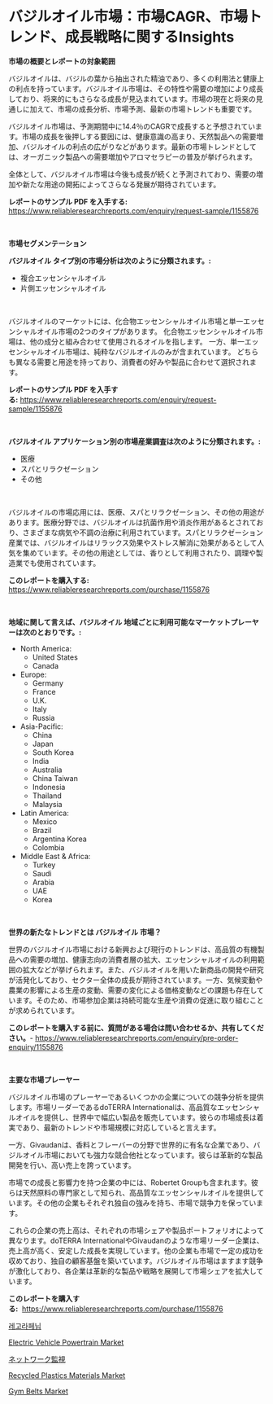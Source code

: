 <p><h1>バジルオイル市場：市場CAGR、市場トレンド、成長戦略に関するInsights</h1></p><p><strong>市場の概要とレポートの対象範囲</strong></p>
<p><p>バジルオイルは、バジルの葉から抽出された精油であり、多くの利用法と健康上の利点を持っています。バジルオイル市場は、その特性や需要の増加により成長しており、将来的にもさらなる成長が見込まれています。市場の現在と将来の見通しに加えて、市場の成長分析、市場予測、最新の市場トレンドも重要です。</p><p>バジルオイル市場は、予測期間中に14.4％のCAGRで成長すると予想されています。市場の成長を後押しする要因には、健康意識の高まり、天然製品への需要増加、バジルオイルの利点の広がりなどがあります。最新の市場トレンドとしては、オーガニック製品への需要増加やアロマセラピーの普及が挙げられます。</p><p>全体として、バジルオイル市場は今後も成長が続くと予測されており、需要の増加や新たな用途の開拓によってさらなる発展が期待されています。</p></p>
<p><strong>レポートのサンプル PDF を入手する:</strong> <a href="https://www.reliableresearchreports.com/enquiry/request-sample/1155876">https://www.reliableresearchreports.com/enquiry/request-sample/1155876</a></p>
<p>&nbsp;</p>
<p><strong>市場セグメンテーション</strong></p>
<p><strong>バジルオイル タイプ別の市場分析は次のように分類されます。:</strong></p>
<p><ul><li>複合エッセンシャルオイル</li><li>片側エッセンシャルオイル</li></ul></p>
<p>&nbsp;</p>
<p><p>バジルオイルのマーケットには、化合物エッセンシャルオイル市場と単一エッセンシャルオイル市場の2つのタイプがあります。 化合物エッセンシャルオイル市場は、他の成分と組み合わせて使用されるオイルを指します。 一方、単一エッセンシャルオイル市場は、純粋なバジルオイルのみが含まれています。 どちらも異なる需要と用途を持っており、消費者の好みや製品に合わせて選択されます。</p></p>
<p><strong>レポートのサンプル PDF を入手する:</strong>&nbsp;<a href="https://www.reliableresearchreports.com/enquiry/request-sample/1155876">https://www.reliableresearchreports.com/enquiry/request-sample/1155876</a></p>
<p>&nbsp;</p>
<p><strong> バジルオイル アプリケーション別の市場産業調査は次のように分類されます。:</strong></p>
<p><ul><li>医療</li><li>スパとリラクゼーション</li><li>その他</li></ul></p>
<p>&nbsp;</p>
<p><p>バジルオイルの市場応用には、医療、スパとリラクゼーション、その他の用途があります。医療分野では、バジルオイルは抗菌作用や消炎作用があるとされており、さまざまな病気や不調の治療に利用されています。スパとリラクゼーション産業では、バジルオイルはリラックス効果やストレス解消に効果があるとして人気を集めています。その他の用途としては、香りとして利用されたり、調理や製造業でも使用されています。</p></p>
<p><strong>このレポートを購入する:</strong>&nbsp; <a href="https://www.reliableresearchreports.com/purchase/1155876">https://www.reliableresearchreports.com/purchase/1155876</a></p>
<p>&nbsp;</p>
<p><strong>地域に関して言えば、バジルオイル 地域ごとに利用可能なマーケットプレーヤーは次のとおりです。:</strong></p>
<p><ul>
    <li>
        North America:
        <ul>
            <li>United States</li>
            <li>Canada</li>
        </ul>
    </li>
    <li>
        Europe:
        <ul>
            <li>Germany</li>
            <li>France</li>
            <li>U.K.</li>
            <li>Italy</li>
            <li>Russia</li>
        </ul>
    </li>
    <li>
        Asia-Pacific:
        <ul>
            <li>China</li>
            <li>Japan</li>
            <li>South Korea</li>
            <li>India</li>
            <li>Australia</li>
            <li>China Taiwan</li>
            <li>Indonesia</li>
            <li>Thailand</li>
            <li>Malaysia</li>
        </ul>
    </li>
    <li>
        Latin America:
        <ul>
            <li>Mexico</li>
            <li>Brazil</li>
            <li>Argentina Korea</li>
            <li>Colombia</li>
        </ul>
    </li>
    <li>
        Middle East & Africa:
        <ul>
            <li>Turkey</li>
            <li>Saudi</li>
            <li>Arabia</li>
            <li>UAE</li>
            <li>Korea</li>
        </ul>
    </li>
    </ul></p>
<p>&nbsp;</p>
<p><strong>世界の新たなトレンドとは バジルオイル 市場？</strong></p>
<p><p>世界のバジルオイル市場における新興および現行のトレンドは、高品質の有機製品への需要の増加、健康志向の消費者層の拡大、エッセンシャルオイルの利用範囲の拡大などが挙げられます。また、バジルオイルを用いた新商品の開発や研究が活発化しており、セクター全体の成長が期待されています。一方、気候変動や農業の影響による生産の変動、需要の変化による価格変動などの課題も存在しています。そのため、市場参加企業は持続可能な生産や消費の促進に取り組むことが求められています。</p></p>
<p><strong>このレポートを購入する前に、質問がある場合は問い合わせるか、共有してください。</strong>- <a href="https://www.reliableresearchreports.com/enquiry/pre-order-enquiry/1155876">https://www.reliableresearchreports.com/enquiry/pre-order-enquiry/1155876</a></p>
<p>&nbsp;</p>
<p><strong>主要な市場プレーヤー</strong></p>
<p><p>バジルオイル市場のプレーヤーであるいくつかの企業についての競争分析を提供します。市場リーダーであるdoTERRA Internationalは、高品質なエッセンシャルオイルを提供し、世界中で幅広い製品を販売しています。彼らの市場成長は着実であり、最新のトレンドや市場規模に対応していると言えます。</p><p>一方、Givaudanは、香料とフレーバーの分野で世界的に有名な企業であり、バジルオイル市場においても強力な競合他社となっています。彼らは革新的な製品開発を行い、高い売上を誇っています。</p><p>市場での成長と影響力を持つ企業の中には、Robertet Groupも含まれます。彼らは天然原料の専門家として知られ、高品質なエッセンシャルオイルを提供しています。その他の企業もそれぞれ独自の強みを持ち、市場で競争力を保っています。</p><p>これらの企業の売上高は、それぞれの市場シェアや製品ポートフォリオによって異なります。doTERRA InternationalやGivaudanのような市場リーダー企業は、売上高が高く、安定した成長を実現しています。他の企業も市場で一定の成功を収めており、独自の顧客基盤を築いています。バジルオイル市場はますます競争が激化しており、各企業は革新的な製品や戦略を展開して市場シェアを拡大しています。</p></p>
<p><strong>このレポートを購入する:</strong>&nbsp;&nbsp;<a href="https://www.reliableresearchreports.com/purchase/1155876">https://www.reliableresearchreports.com/purchase/1155876</a></p>
<p><p><a href="https://github.com/vdhdwjyp90142/Market-Research-Report-List-1/blob/main/31282423172.md">레고라페닙</a></p><p><a href="https://thundering-castanet-c65.notion.site/Electric-Vehicle-Powertrain-Market-Research-Report-Provides-thorough-Industry-Overview-which-offers-df6668b35d36473b99d5db44636ef1af">Electric Vehicle Powertrain Market</a></p><p><a href="https://medium.com/@izaiahbartell/%E3%83%8D%E3%83%83%E3%83%88%E3%83%AF%E3%83%BC%E3%82%AF%E3%83%A2%E3%83%8B%E3%82%BF%E3%83%AA%E3%83%B3%E3%82%B0%E5%B8%82%E5%A0%B4-2031%E5%B9%B4%E3%81%BE%E3%81%A7%E3%81%AE%E6%88%90%E5%8A%9F%E3%81%99%E3%82%8B%E3%83%93%E3%82%B8%E3%83%8D%E3%82%B9%E6%88%A6%E7%95%A5%E3%81%AE%E9%8D%B5-e1edbb217103">ネットワーク監視</a></p><p><a href="https://issuu.com/reportprime-2/docs/recycled-plastics-materials-market-size-2030.pptx">Recycled Plastics Materials Market</a></p><p><a href="https://github.com/lbird53714/Market-Research-Report-List-3/blob/main/gym-belts-market.md">Gym Belts Market</a></p></p>